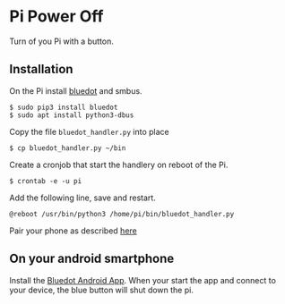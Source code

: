 # Pi Power Off

Turn of you Pi with a button.

## Installation

On the Pi install
[bluedot](https://bluedot.readthedocs.io/en/latest/gettingstarted.html) and
smbus.

    $ sudo pip3 install bluedot
	$ sudo apt install python3-dbus
	
Copy the file `bluedot_handler.py` into place

    $ cp bluedot_handler.py ~/bin

Create a cronjob that start the handlery on reboot of the Pi.

    $ crontab -e -u pi
	
Add the following line, save and restart.
	
	@reboot /usr/bin/python3 /home/pi/bin/bluedot_handler.py

Pair your phone as described
[here](https://bluedot.readthedocs.io/en/latest/pairpiandroid.html)


## On your android smartphone

Install the
[Bluedot Android App](https://bluedot.readthedocs.io/en/latest/bluedotandroidapp.html). 
When your start the app and connect to your device, the blue button
will shut down the pi.
